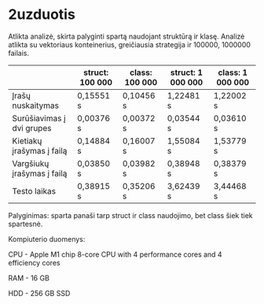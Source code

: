 # 2uzduotis

Atlikta analizė, skirta palyginti spartą naudojant struktūrą ir klasę. Analizė atlikta su vektoriaus konteinerius, greičiausia strategija ir 100000, 1000000 failais.

| | struct: 100 000 | class: 100 000 | struct: 1 000 000 | class: 1 000 000|
|---|---|---|---|---|
|Įrašų nuskaitymas | 0,15551 s|0,10456 s | 1,22481 s|1,22002 s|
|Surūšiavimas į dvi grupes | 0,00376 s  | 0,00372 s | 0,03544 s| 0,03610 s |
|Kietiakų įrašymas į failą |0,14884 s |0,16007 s | 1,55084 s|1,53779 s |
|Vargšiukų įrašymas į failą |0,03850 s |0,03982 s | 0,38948 s|0,38379 s|
|Testo laikas | 0,38915 s|0,35206 s | 3,62439 s|3,44468 s |

Palyginimas: sparta panaši tarp struct ir class naudojimo, bet class šiek tiek spartesnė.

Kompiuterio duomenys:

CPU - Apple M1 chip 8-core CPU with 4 perform­ance cores and 4 efficiency cores

RAM - 16 GB

HDD - 256 GB SSD
